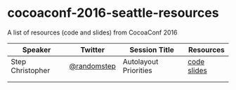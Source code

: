 # cocoaconf-2016-seattle-resources
A list of resources (code and slides) from CocoaConf 2016


| Speaker | Twitter | Session Title | Resources |
|---------|---------|---------------|-----------|
|   Step Christopher       |    [@randomstep](https://twitter.com/RandomStep)     |     Autolayout Priorities          |    [code](https://github.com/bignerdranch/auto-layout-priorities-2016) [slides](http://www.slideshare.net/randomstep/auto-layout-priorities-cocoaconf-2016-seattle)       |
|         |         |               |           |
|         |         |               |           |
